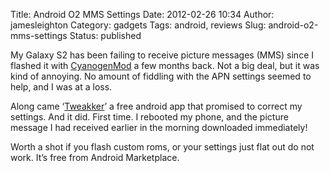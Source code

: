 Title: Android O2 MMS Settings
Date: 2012-02-26 10:34
Author: jamesleighton
Category: gadgets
Tags: android, reviews
Slug: android-o2-mms-settings
Status: published

My Galaxy S2 has been failing to receive picture messages (MMS) since I flashed it with [CyanogenMod](http://www.cyanogenmod.com/) a few months back. Not a big deal, but it was kind of annoying. No amount of fiddling with the APN settings seemed to help, and I was at a loss.

Along came ‘[Tweakker](http://tweakker.com/android)’ a free android app that promised to correct my settings. And it did. First time. I rebooted my phone, and the picture message I had received earlier in the morning downloaded immediately!

Worth a shot if you flash custom roms, or your settings just flat out do not work. It’s free from Android Marketplace.
